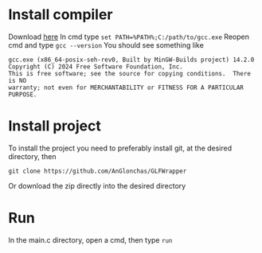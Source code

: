 # Install compiler
Download [here](https://github.com/niXman/mingw-builds-binaries/releases/download/14.2.0-rt_v12-rev1/x86_64-14.2.0-release-win32-seh-msvcrt-rt_v12-rev1.7z)
In cmd type `set PATH=%PATH%;C:/path/to/gcc.exe`
Reopen cmd and type `gcc --version`
You should see something like
```
gcc.exe (x86_64-posix-seh-rev0, Built by MinGW-Builds project) 14.2.0
Copyright (C) 2024 Free Software Foundation, Inc.
This is free software; see the source for copying conditions.  There is NO
warranty; not even for MERCHANTABILITY or FITNESS FOR A PARTICULAR PURPOSE.
```

# Install project
To install the project you need to preferably install git,
at the desired directory, then
```
git clone https://github.com/AnGlonchas/GLFWrapper
```
Or download the zip directly into the desired directory

# Run
In the main.c directory, open a cmd, then type `run` 
